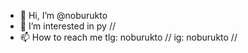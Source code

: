 - 👋 Hi, I’m @noburukto
- 👀 I’m interested in py //
- 📫 How to reach me tlg: noburukto // ig: noburukto //
